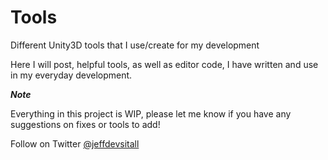 # Tools
Different Unity3D tools that I use/create for my development

Here I will post, helpful tools, as well as editor code, I have written and use in my everyday development.

***Note***

Everything in this project is WIP, please let me know if you have any suggestions on fixes or tools to add!

Follow on Twitter
[@jeffdevsitall](https://twitter.com/jeffdevsitall)
